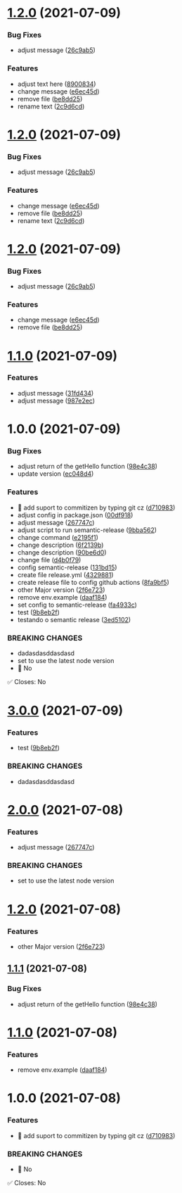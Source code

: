 # [1.2.0](https://github.com/DaywisonFerreira/semantic-release/compare/v1.1.0...v1.2.0) (2021-07-09)


### Bug Fixes

* adjust message ([26c9ab5](https://github.com/DaywisonFerreira/semantic-release/commit/26c9ab57ec9f02b394a28ae000639ccb43452fde))


### Features

* adjust text here ([8900834](https://github.com/DaywisonFerreira/semantic-release/commit/89008349b40c951b55a0e63bf0938fe346da2bec))
* change message ([e6ec45d](https://github.com/DaywisonFerreira/semantic-release/commit/e6ec45df2b7a5e1edc1c8d56c360be65f573f6f9))
* remove file ([be8dd25](https://github.com/DaywisonFerreira/semantic-release/commit/be8dd25d200981cac156122852c01abfcd367a68))
* rename text ([2c9d6cd](https://github.com/DaywisonFerreira/semantic-release/commit/2c9d6cd4281318540dde8dcb6450b65b765a89ef))

# [1.2.0](https://github.com/DaywisonFerreira/semantic-release/compare/v1.1.0...v1.2.0) (2021-07-09)


### Bug Fixes

* adjust message ([26c9ab5](https://github.com/DaywisonFerreira/semantic-release/commit/26c9ab57ec9f02b394a28ae000639ccb43452fde))


### Features

* change message ([e6ec45d](https://github.com/DaywisonFerreira/semantic-release/commit/e6ec45df2b7a5e1edc1c8d56c360be65f573f6f9))
* remove file ([be8dd25](https://github.com/DaywisonFerreira/semantic-release/commit/be8dd25d200981cac156122852c01abfcd367a68))
* rename text ([2c9d6cd](https://github.com/DaywisonFerreira/semantic-release/commit/2c9d6cd4281318540dde8dcb6450b65b765a89ef))

# [1.2.0](https://github.com/DaywisonFerreira/semantic-release/compare/v1.1.0...v1.2.0) (2021-07-09)


### Bug Fixes

* adjust message ([26c9ab5](https://github.com/DaywisonFerreira/semantic-release/commit/26c9ab57ec9f02b394a28ae000639ccb43452fde))


### Features

* change message ([e6ec45d](https://github.com/DaywisonFerreira/semantic-release/commit/e6ec45df2b7a5e1edc1c8d56c360be65f573f6f9))
* remove file ([be8dd25](https://github.com/DaywisonFerreira/semantic-release/commit/be8dd25d200981cac156122852c01abfcd367a68))

# [1.1.0](https://github.com/DaywisonFerreira/semantic-release/compare/v1.0.0...v1.1.0) (2021-07-09)


### Features

* adjust message ([31fd434](https://github.com/DaywisonFerreira/semantic-release/commit/31fd43441fd1d241fb7c0cccdacdd19f6fd622eb))
* adjust message ([987e2ec](https://github.com/DaywisonFerreira/semantic-release/commit/987e2ecd0a96db41c5941f16eee393bb06062892))

# 1.0.0 (2021-07-09)


### Bug Fixes

* adjust return of the getHello function ([98e4c38](https://github.com/DaywisonFerreira/semantic-release/commit/98e4c383f96d0cafbac0d40763c42e201dd816d8))
* update version ([ec048d4](https://github.com/DaywisonFerreira/semantic-release/commit/ec048d461411af67ffec13edb54f6f1f37bbea5d))


### Features

* 🎸 add suport to commitizen by typing git cz ([d710983](https://github.com/DaywisonFerreira/semantic-release/commit/d710983c13a916043a7b6a0797818e99e75782a2))
* adjust config in package.json ([00df918](https://github.com/DaywisonFerreira/semantic-release/commit/00df9182bf163d14db18e78ec226c1da3b064bed))
* adjust message ([267747c](https://github.com/DaywisonFerreira/semantic-release/commit/267747c2789377de9ed237986401f8c570d4cfd6))
* adjust script to run semantic-release ([9bba562](https://github.com/DaywisonFerreira/semantic-release/commit/9bba56282be983185471ce1f37b077cda4c8899f))
* change command ([e2195f1](https://github.com/DaywisonFerreira/semantic-release/commit/e2195f111b11fd6a6b33d428f5af74482dd8d8c8))
* change description ([6f2139b](https://github.com/DaywisonFerreira/semantic-release/commit/6f2139b2da18a733bc5f8a7b6093e0908076f69b))
* change description ([90be6d0](https://github.com/DaywisonFerreira/semantic-release/commit/90be6d09912ea0511a842ffecc88a3a212e1a351))
* change file ([d4b0f79](https://github.com/DaywisonFerreira/semantic-release/commit/d4b0f795de3331e869ec50288707d8be03bc0489))
* config semantic-release ([131bd15](https://github.com/DaywisonFerreira/semantic-release/commit/131bd1532dc143696f7c545ef555dd95849a96ab))
* create file release.yml ([4329881](https://github.com/DaywisonFerreira/semantic-release/commit/432988128ee80aa8037c3d105ca27ef55225c038))
* create release file to config github actions ([8fa9bf5](https://github.com/DaywisonFerreira/semantic-release/commit/8fa9bf59679bb340ad97bbc055455e905dc9a250))
* other Major version ([2f6e723](https://github.com/DaywisonFerreira/semantic-release/commit/2f6e7234a6cba41b4d6cabc0743e4fadd83b8cf4))
* remove env.example ([daaf184](https://github.com/DaywisonFerreira/semantic-release/commit/daaf1849000dde6d0bed6d12f8da62e7b95f83c3))
* set config to semantic-release ([fa4933c](https://github.com/DaywisonFerreira/semantic-release/commit/fa4933c50ea1e39f52fb65f9a7088ae0783fccee))
* test ([9b8eb2f](https://github.com/DaywisonFerreira/semantic-release/commit/9b8eb2fee3ffc6509122b5c39e00c2a7ff6a4e2b))
* testando o semantic release ([3ed5102](https://github.com/DaywisonFerreira/semantic-release/commit/3ed5102bd481e7d3c19105af71c1591fb74b2272))


### BREAKING CHANGES

* dadasdasddasdasd
* set to use the latest node version
* 🧨 No

✅ Closes: No

# [3.0.0](https://github.com/DaywisonFerreira/semantic-release/compare/v2.0.0...v3.0.0) (2021-07-09)


### Features

* test ([9b8eb2f](https://github.com/DaywisonFerreira/semantic-release/commit/9b8eb2fee3ffc6509122b5c39e00c2a7ff6a4e2b))


### BREAKING CHANGES

* dadasdasddasdasd

# [2.0.0](https://github.com/DaywisonFerreira/semantic-release/compare/v1.2.0...v2.0.0) (2021-07-08)


### Features

* adjust message ([267747c](https://github.com/DaywisonFerreira/semantic-release/commit/267747c2789377de9ed237986401f8c570d4cfd6))


### BREAKING CHANGES

* set to use the latest node version

# [1.2.0](https://github.com/DaywisonFerreira/semantic-release/compare/v1.1.1...v1.2.0) (2021-07-08)


### Features

* other Major version ([2f6e723](https://github.com/DaywisonFerreira/semantic-release/commit/2f6e7234a6cba41b4d6cabc0743e4fadd83b8cf4))

## [1.1.1](https://github.com/DaywisonFerreira/semantic-release/compare/v1.1.0...v1.1.1) (2021-07-08)


### Bug Fixes

* adjust return of the getHello function ([98e4c38](https://github.com/DaywisonFerreira/semantic-release/commit/98e4c383f96d0cafbac0d40763c42e201dd816d8))

# [1.1.0](https://github.com/DaywisonFerreira/semantic-release/compare/v1.0.0...v1.1.0) (2021-07-08)


### Features

* remove env.example ([daaf184](https://github.com/DaywisonFerreira/semantic-release/commit/daaf1849000dde6d0bed6d12f8da62e7b95f83c3))

# 1.0.0 (2021-07-08)


### Features

* 🎸 add suport to commitizen by typing git cz ([d710983](https://github.com/DaywisonFerreira/semantic-release/commit/d710983c13a916043a7b6a0797818e99e75782a2))


### BREAKING CHANGES

* 🧨 No

✅ Closes: No
